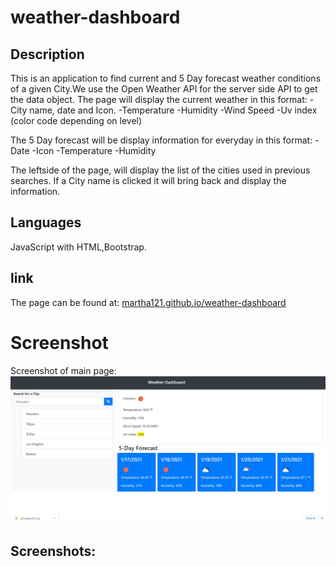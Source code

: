 # weather-dashboard
## Description
This is  an application to find current and 5 Day forecast weather conditions of a given City.We use the Open Weather API for the server side API to get the data object.
The page will display the current weather in this format:
-City name, date and Icon.
-Temperature
-Humidity
-Wind Speed
-Uv index (color code depending on level)

The 5 Day forecast will be display information for everyday in this format:
-Date
-Icon
-Temperature
-Humidity

 The leftside of the page, will display the list of the cities used in previous searches. If a City name is clicked it will bring back and display the information.

 ## Languages
 JavaScript with HTML,Bootstrap.

 ## link
 The page can be found at:
<a href="https://martha121.github.io/weather-dashboard/"> martha121.github.io/weather-dashboard</a>

# Screenshot
Screenshot of main page:
![Weather-Dashboard screenshot](./assets/images/weather-dashboard1.jpg)

 
 

 ## Screenshots:
